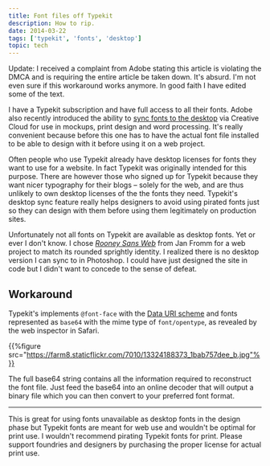 ```yaml
---
title: Font files off Typekit
description: How to rip.
date: 2014-03-22
tags: ['typekit', 'fonts', 'desktop']
topic: tech
---
```


Update: I received a complaint from Adobe stating this article is violating the DMCA and is requiring the entire article be taken down. It's absurd. I'm not even sure if this workaround works anymore. In good faith I have edited some of the text.

I have a Typekit subscription and have full access to all their fonts. Adobe also recently introduced the ability to [sync fonts to the desktop](http://help.typekit.com/customer/portal/articles/1189216-introduction-to-desktop-fonts-from-typekit) via Creative Cloud for use in mockups, print design and word processing. It's really convenient because before this one has to have the actual font file installed to be able to design with it before using it on a web project.

Often people who use Typekit already have desktop licenses for fonts they want to use for a website. In fact Typekit was originally intended for this purpose. There are however those who signed up for Typekit because they want nicer typography for their blogs – solely for the web, and are thus unlikely to own desktop licenses of the the fonts they need. Typekit's desktop sync feature really helps designers to avoid using pirated fonts just so they can design with them before using them legitimately on production sites.

Unfortunately not all fonts on Typekit are available as desktop fonts. Yet or ever I don't know. I chose [_Rooney Sans Web_](https://typekit.com/fonts/rooney-sans) from Jan Fromm for a web project to match its rounded sprightly identity. I realized there is no desktop version I can sync to in Photoshop. I could have just designed the site in code but I didn't want to concede to the sense of defeat.

## Workaround

Typekit's implements `@font-face` with the [Data URI scheme](https://en.wikipedia.org/wiki/Data_URI_scheme) and fonts represented as `base64` with the mime type of `font/opentype`, as revealed by the web inspector in Safari.

{{%figure src="https://farm8.staticflickr.com/7010/13324188373_1bab757dee_b.jpg"%}}

The full base64 string contains all the information required to reconstruct the font file. Just feed the base64 into an online decoder that will output a binary file which you can then convert to your preferred font format.

---

This is great for using fonts unavailable as desktop fonts in the design phase but Typekit fonts are meant for web use and wouldn't be optimal for print use. I wouldn't recommend pirating Typekit fonts for print. Please support foundries and designers by purchasing the proper license for actual print use.